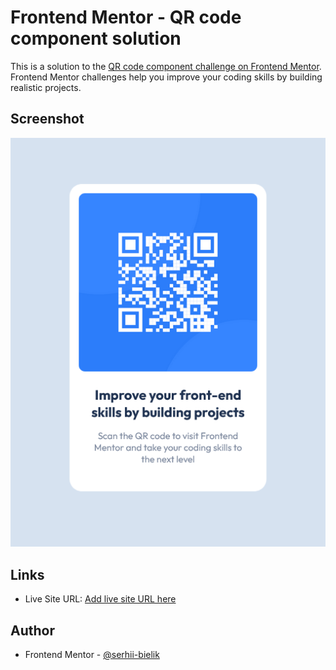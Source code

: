 # Frontend Mentor - QR code component solution

This is a solution to the [QR code component challenge on Frontend Mentor](https://www.frontendmentor.io/challenges/qr-code-component-iux_sIO_H). Frontend Mentor challenges help you improve your coding skills by building realistic projects.

## Screenshot

![](./Screenshot.png)

## Links

- Live Site URL: [Add live site URL here](https://serhii-bielik.github.io/fm-qr-code-component/)

## Author

- Frontend Mentor - [@serhii-bielik](https://www.frontendmentor.io/profile/serhii-bielik)
